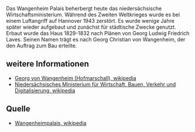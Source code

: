 Das Wangenheim Palais beherbergt heute das niedersächsische Wirtschaftsministerium. Während des Zweiten Weltkrieges wurde 
es bei einem Luftangriff auf Hannover 1943 zerstört. Es wurde wenige Jahre später wieder aufgebaut und zunächst für städtische Zwecke genutzt.
Erbaut wurde das Haus 1829-1832 nach Plänen von Georg Ludwig Friedrich Laves. Seinen Namen trägt es nach 
Georg Christian von Wangenheim, der den Auftrag zum Bau erteilte.

weitere Informationen
---------------------

* [Georg von Wangenheim (Hofmarschall), wikipedia]
* [Niedersächsisches Ministerium für Wirtschaft, Bauen, Verkehr und Digitalisierung, wikipedia]

Quelle
------

* [Wangenheimpalais, wikipedia]

[Wangenheimpalais, wikipedia]: https://de.wikipedia.org/wiki/Wangenheimpalais
[Georg von Wangenheim (Hofmarschall), wikipedia]: https://de.wikipedia.org/wiki/Georg_von_Wangenheim_(Hofmarschall)
[Niedersächsisches Ministerium für Wirtschaft, Bauen, Verkehr und Digitalisierung, wikipedia]: https://de.wikipedia.org/wiki/Niedersächsisches_Ministerium_für_Wirtschaft,_Bauen,_Verkehr_und_Digitalisierung